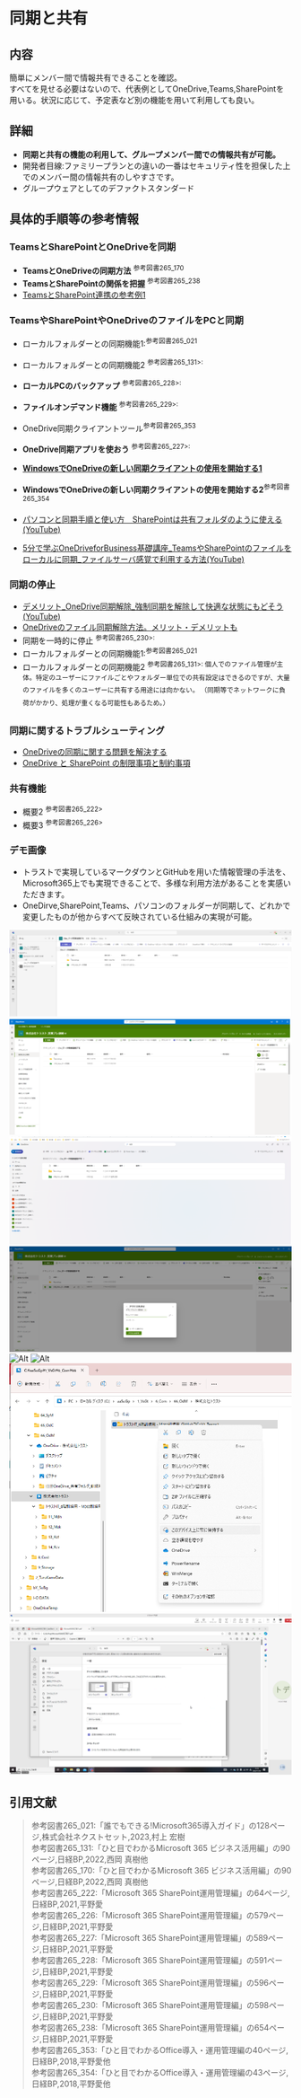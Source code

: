 # 同期と共有

## 内容

簡単にメンバー間で情報共有できることを確認。  
すべてを見せる必要はないので、代表例としてOneDrive,Teams,SharePointを用いる。状況に応じて、予定表など別の機能を用いて利用しても良い。  

## 詳細

- **同期と共有の機能の利用して、グループメンバー間での情報共有が可能。**
- 開発者目線:ファミリープランとの違いの一番はセキュリティ性を担保した上でのメンバー間の情報共有のしやすさです。
- グループウェアとしてのデファクトスタンダード

## 具体的手順等の参考情報

### TeamsとSharePointとOneDriveを同期

- **TeamsとOneDriveの同期方法** <sup>参考図書265_170</sup>
- **TeamsとSharePointの関係を把握** <sup>参考図書265_238</sup>
- [TeamsとSharePoint連携の参考例1](https://www.illuminate-j.jp/blog/teamstips2)

### TeamsやSharePointやOneDriveのファイルをPCと同期

- ローカルフォルダーとの同期機能1:<sup>参考図書265_021</sup>
- ローカルフォルダーとの同期機能2 <sup>参考図書265_131>:
- **ローカルPCのバックアップ** <sup>参考図書265_228>:
- **ファイルオンデマンド機能** <sup>参考図書265_229>:
- OneDrive同期クライアントツール<sup>参考図書265_353</sup>

- **OneDrive同期アプリを使おう** <sup>参考図書265_227>:
- [**WindowsでOneDriveの新しい同期クライアントの使用を開始する1**](https://www.microsoft.com/ja-jp/biz/smb/column-onedrive-sync-feature.aspx)
- **WindowsでOneDriveの新しい同期クライアントの使用を開始する2**<sup>参考図書265_354</sup>
- [パソコンと同期手順と使い方　SharePointは共有フォルダのように使える(YouTube)](https://www.youtube.com/watch?v=a0DCayZBSLg&t=467s)
- [5分で学ぶOneDriveforBusiness基礎講座_TeamsやSharePointのファイルをローカルに同期_ファイルサーバ感覚で利用する方法(YouTube)](https://www.youtube.com/watch?v=LP2VQ8i6yUs)

### 同期の停止

- [デメリット_OneDrive同期解除_強制同期を解除して快適な状態にもどそう(YouTube)](https://www.youtube.com/watch?v=WPQ5EjutFNE)
- [OneDriveのファイル同期解除方法。メリット・デメリットも](https://yourclip.life/post/about-onedrive-cancel-synchronization/)
- 同期を一時的に停止 <sup>参考図書265_230>:
- ローカルフォルダーとの同期機能1:<sup>参考図書265_021</sup>
- ローカルフォルダーとの同期機能2 <sup>参考図書265_131>:
個人でのファイル管理が主体。特定のユーザーにファイルごとやフォルダー単位での共有設定はできるのですが、大量のファイルを多くのユーザーに共有する用途には向かない。
（同期等でネットワークに負荷がかかり、処理が重くなる可能性もあるため。）

### 同期に関するトラブルシューティング

- [OneDriveの同期に関する問題を解決する](https://support.microsoft.com/ja-jp/office/onedrive-%E3%81%AE%E5%90%8C%E6%9C%9F%E3%81%AB%E9%96%A2%E3%81%99%E3%82%8B%E5%95%8F%E9%A1%8C%E3%82%92%E8%A7%A3%E6%B1%BA%E3%81%99%E3%82%8B-0899b115-05f7-45ec-95b2-e4cc8c4670b2)
- [OneDrive と SharePoint の制限事項と制約事項](https://support.microsoft.com/ja-jp/office/onedrive-%E3%81%A8-sharepoint-%E3%81%AE%E5%88%B6%E9%99%90%E4%BA%8B%E9%A0%85%E3%81%A8%E5%88%B6%E7%B4%84%E4%BA%8B%E9%A0%85-64883a5d-228e-48f5-b3d2-eb39e07630fa)

### 共有機能

- 概要2 <sup>参考図書265_222>  
- 概要3 <sup>参考図書265_226>  

### デモ画像

- トラストで実現しているマークダウンとGitHubを用いた情報管理の手法を、Microsoft365上でも実現できることで、多様な利用方法があることを実感いただきます。
- OneDirve,SharePoint,Teams、パソコンのフォルダーが同期して、どれかで変更したものが他からすべて反映されている仕組みの実現が可能。

![Alt](../../7_Prj/716_M365/200_インフラサービス/282_同期と共有/Chn_データ同期連携デモ_Teams1.png)
![Alt](../../7_Prj/716_M365/200_インフラサービス/282_同期と共有/Chn_データ同期連携デモ_SharePoint保存場所1.png)
![Alt](../../7_Prj/716_M365/200_インフラサービス/282_同期と共有/Chn_データ同期連携デモ_OneDrive1.png)
![Alt](../../7_Prj/716_M365/200_インフラサービス/282_同期と共有/Chn_データ同期連携デモ_11.png)
![Alt](../../7_Prj/716_M365/200_インフラサービス/50_OneDrive/OneDrv同期2.png)
![Alt](../../7_Prj/716_M365/200_インフラサービス/50_OneDrive/OneDrv同期3.png)
![Alt](../../7_Prj/716_M365/200_インフラサービス/10_Teams会議/Teams同期連携3.png)
![Alt](../../7_Prj/716_M365/200_インフラサービス/10_Teams会議/Teams同期連携4.png)

## 引用文献

> 参考図書265_021:「誰でもできる!Microsoft365導入ガイド」の128ページ,株式会社ネクストセット,2023,村上 宏樹  
> 参考図書265_131:「ひと目でわかるMicrosoft 365 ビジネス活用編」の90ページ,日経BP,2022,西岡 真樹他  
> 参考図書265_170:「ひと目でわかるMicrosoft 365 ビジネス活用編」の90ページ,日経BP,2022,西岡 真樹他  
> 参考図書265_222:「Microsoft 365 SharePoint運用管理編」の64ページ,日経BP,2021,平野愛  
> 参考図書265_226:「Microsoft 365 SharePoint運用管理編」の579ページ,日経BP,2021,平野愛  
> 参考図書265_227:「Microsoft 365 SharePoint運用管理編」の589ページ,日経BP,2021,平野愛  
> 参考図書265_228:「Microsoft 365 SharePoint運用管理編」の591ページ,日経BP,2021,平野愛  
> 参考図書265_229:「Microsoft 365 SharePoint運用管理編」の596ページ,日経BP,2021,平野愛  
> 参考図書265_230:「Microsoft 365 SharePoint運用管理編」の598ページ,日経BP,2021,平野愛  
> 参考図書265_238:「Microsoft 365 SharePoint運用管理編」の654ページ,日経BP,2021,平野愛  
> 参考図書265_353:「ひと目でわかるOffice導入・運用管理編の40ページ,日経BP,2018,平野愛他  
> 参考図書265_354:「ひと目でわかるOffice導入・運用管理編の43ページ,日経BP,2018,平野愛他  

